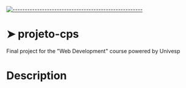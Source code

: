 <!-- ⚠️ This README has been generated from the file(s) "blueprint.md" ⚠️-->

[![-----------------------------------------------------](https://raw.githubusercontent.com/andreasbm/readme/master/assets/lines/colored.png)](#projeto-cps)

# ➤ projeto-cps

Final project for the "Web Development" course powered by Univesp

<h1>Description</h1>
